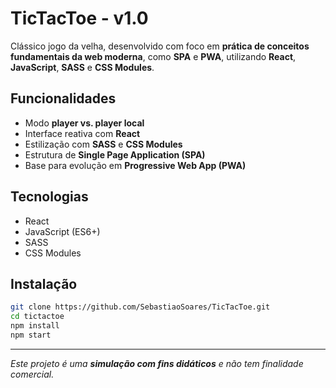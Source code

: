 # TicTacToe - v1.0

Clássico jogo da velha, desenvolvido com foco em **prática de conceitos fundamentais da web moderna**, como **SPA** e **PWA**, utilizando **React**, **JavaScript**, **SASS** e **CSS Modules**.

## Funcionalidades

- Modo **player vs. player local**
- Interface reativa com **React**
- Estilização com **SASS** e **CSS Modules**
- Estrutura de **Single Page Application (SPA)**
- Base para evolução em **Progressive Web App (PWA)**

## Tecnologias

- React
- JavaScript (ES6+)
- SASS
- CSS Modules

## Instalação

```bash
git clone https://github.com/SebastiaoSoares/TicTacToe.git
cd tictactoe
npm install
npm start
```

---

*Este projeto é uma **simulação com fins didáticos** e não tem finalidade comercial.*
